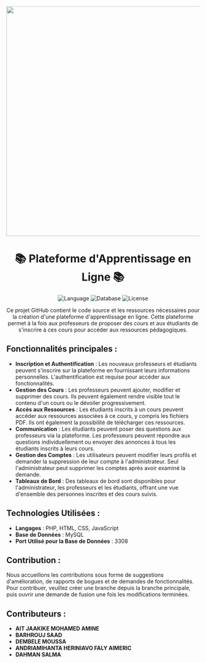 <div align="center">
  <img src="https://images.unsplash.com/photo-1602440252480-5d2c37291437" width="600"/>
  <h1>📚 Plateforme d'Apprentissage en Ligne 📚</h1>
  <p>
    <img src="https://img.shields.io/badge/Language-PHP%2C%20HTML%2C%20CSS%2C%20JavaScript-blue" alt="Language">
    <img src="https://img.shields.io/badge/Database-MySQL-yellow" alt="Database">
    <img src="https://img.shields.io/github/license/votre-nom/plateforme-apprentissage-en-ligne" alt="License">
  </p>
  <p>Ce projet GitHub contient le code source et les ressources nécessaires pour la création d'une plateforme d'apprentissage en ligne. Cette plateforme permet à la fois aux professeurs de proposer des cours et aux étudiants de s'inscrire à ces cours pour accéder aux ressources pédagogiques.</p>
</div>

## Fonctionnalités principales :

- **Inscription et Authentification** : Les nouveaux professeurs et étudiants peuvent s'inscrire sur la plateforme en fournissant leurs informations personnelles. L'authentification est requise pour accéder aux fonctionnalités.
- **Gestion des Cours** : Les professeurs peuvent ajouter, modifier et supprimer des cours. Ils peuvent également rendre visible tout le contenu d'un cours ou le dévoiler progressivement.
- **Accès aux Ressources** : Les étudiants inscrits à un cours peuvent accéder aux ressources associées à ce cours, y compris les fichiers PDF. Ils ont également la possibilité de télécharger ces ressources.
- **Communication** : Les étudiants peuvent poser des questions aux professeurs via la plateforme. Les professeurs peuvent répondre aux questions individuellement ou envoyer des annonces à tous les étudiants inscrits à leurs cours.
- **Gestion des Comptes** : Les utilisateurs peuvent modifier leurs profils et demander la suppression de leur compte à l'administrateur. Seul l'administrateur peut supprimer les comptes après avoir examiné la demande.
- **Tableaux de Bord** : Des tableaux de bord sont disponibles pour l'administrateur, les professeurs et les étudiants, offrant une vue d'ensemble des personnes inscrites et des cours suivis.

## Technologies Utilisées :

- **Langages** : PHP, HTML, CSS, JavaScript 
- **Base de Données** : MySQL
- **Port Utilisé pour la Base de Données** : 3308

## Contribution :

Nous accueillons les contributions sous forme de suggestions d'amélioration, de rapports de bogues et de demandes de fonctionnalités. Pour contribuer, veuillez créer une branche depuis la branche principale, puis ouvrir une demande de fusion une fois les modifications terminées.

## Contributeurs :

- **AIT JAAKIKE MOHAMED AMINE**
- **BARHROUJ SAAD**
- **DEMBELE MOUSSA**
- **ANDRIAMIHANTA HERINIAVO FALY AIMERIC**
- **DAHMAN SALMA**
